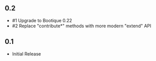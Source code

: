 ## 0.2

* #1 Upgrade to Bootique 0.22
* #2 Replace "contribute*" methods with more modern "extend" API

## 0.1

* Initial Release